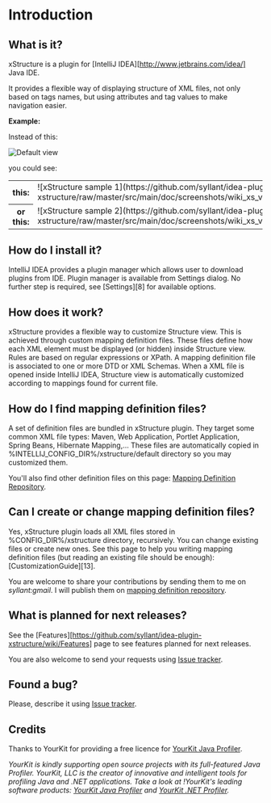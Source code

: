 # Introduction

## What is it?

xStructure is a plugin for [IntelliJ IDEA][http://www.jetbrains.com/idea/] Java IDE.

It provides a flexible way of displaying structure of XML files, not only based on tags names, but using attributes and tag values to make navigation easier. 

**Example:** 

Instead of this:

![Default view](https://github.com/syllant/idea-plugin-xstructure/raw/master/src/main/doc/screenshots/wiki_default_view_webapp.png)

you could see:

<table>
  <tr>
    <th>this:</th>
    <td>![xStructure sample 1](https://github.com/syllant/idea-plugin-xstructure/raw/master/src/main/doc/screenshots/wiki_xs_view_webapp2.png)</td>
  </tr>
  <tr>
    <th>or this:</th>
    <td>![xStructure sample 2](https://github.com/syllant/idea-plugin-xstructure/raw/master/src/main/doc/screenshots/wiki_xs_view_webapp1_v2.png)</td>
  </tr>
</table>

## How do I install it?

IntelliJ IDEA provides a plugin manager which allows user to download plugins from IDE. Plugin manager is available from Settings dialog. No further step is required, see [Settings][8] for available options. 

## How does it work?

xStructure provides a flexible way to customize Structure view. This is achieved through custom mapping definition files. These files define how each XML element must be displayed (or hidden) inside Structure view. Rules are based on regular expressions or XPath. A mapping definition file is associated to one or more DTD or XML Schemas. When a XML file is opened inside IntelliJ IDEA, Structure view is automatically customized according to mappings found for current file. 

## How do I find mapping definition files?

A set of definition files are bundled in xStructure plugin. They target some common XML file types: Maven, Web Application, Portlet Application, Spring Beans, Hibernate Mapping,... These files are automatically copied in %INTELLIJ\_CONFIG\_DIR%/xstructure/default directory so you may customized them. 

You'll also find other definition files on this page: [Mapping Definition Repository](https://github.com/syllant/idea-plugin-xstructure/wiki/MappingDefinitionRepository).

## Can I create or change mapping definition files?

Yes, xStructure plugin loads all XML files stored in %CONFIG_DIR%/xstructure directory, recursively. You can change existing files or create new ones. See this page to help you writing mapping definition files (but reading an existing file should be enough): [CustomizationGuide][13]. 

You are welcome to share your contributions by sending them to me on *syllant:gmail*. I will publish them on [mapping definition repository](https://github.com/syllant/idea-plugin-xstructure/wiki/MappingDefinitionRepository).

## What is planned for next releases?

See the [Features][https://github.com/syllant/idea-plugin-xstructure/wiki/Features] page to see features planned for next releases.

You are also welcome to send your requests using [Issue tracker](https://github.com/syllant/idea-plugin-xstructure/issues).

## Found a bug?

Please, describe it using [Issue tracker](https://github.com/syllant/idea-plugin-xstructure/issues).

## Credits

Thanks to YourKit for providing a free licence for [YourKit Java Profiler](http://www.yourkit.com/java/profiler/index.jsp).

*YourKit is kindly supporting open source projects with its full-featured Java Profiler.*
*YourKit, LLC is the creator of innovative and intelligent tools for profiling Java and .NET applications.*
*Take a look at !YourKit's leading software products: [YourKit Java Profiler](http://www.yourkit.com/java/profiler/index.jsp) and [YourKit .NET Profiler](http://www.yourkit.com/.net/profiler/index.jsp).*